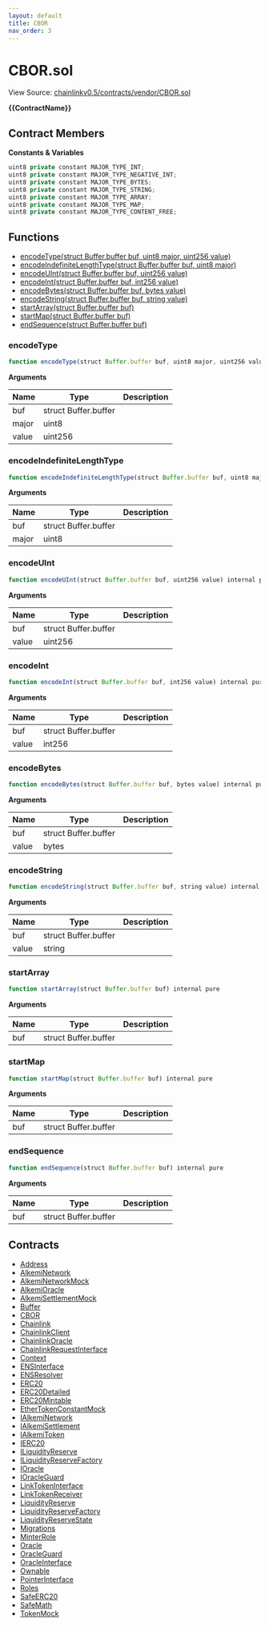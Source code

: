 ```yaml
---
layout: default
title: CBOR
nav_order: 3
---
```


# CBOR.sol

View Source: [chainlinkv0.5/contracts/vendor/CBOR.sol](../chainlinkv0.5/contracts/vendor/CBOR.sol)

**{{ContractName}}**

## Contract Members
**Constants & Variables**

```js
uint8 private constant MAJOR_TYPE_INT;
uint8 private constant MAJOR_TYPE_NEGATIVE_INT;
uint8 private constant MAJOR_TYPE_BYTES;
uint8 private constant MAJOR_TYPE_STRING;
uint8 private constant MAJOR_TYPE_ARRAY;
uint8 private constant MAJOR_TYPE_MAP;
uint8 private constant MAJOR_TYPE_CONTENT_FREE;

```

## Functions

- [encodeType(struct Buffer.buffer buf, uint8 major, uint256 value)](#encodetype)
- [encodeIndefiniteLengthType(struct Buffer.buffer buf, uint8 major)](#encodeindefinitelengthtype)
- [encodeUInt(struct Buffer.buffer buf, uint256 value)](#encodeuint)
- [encodeInt(struct Buffer.buffer buf, int256 value)](#encodeint)
- [encodeBytes(struct Buffer.buffer buf, bytes value)](#encodebytes)
- [encodeString(struct Buffer.buffer buf, string value)](#encodestring)
- [startArray(struct Buffer.buffer buf)](#startarray)
- [startMap(struct Buffer.buffer buf)](#startmap)
- [endSequence(struct Buffer.buffer buf)](#endsequence)

### encodeType

```js
function encodeType(struct Buffer.buffer buf, uint8 major, uint256 value) private pure
```

**Arguments**

| Name        | Type           | Description  |
| ------------- |------------- | -----|
| buf | struct Buffer.buffer |  | 
| major | uint8 |  | 
| value | uint256 |  | 

### encodeIndefiniteLengthType

```js
function encodeIndefiniteLengthType(struct Buffer.buffer buf, uint8 major) private pure
```

**Arguments**

| Name        | Type           | Description  |
| ------------- |------------- | -----|
| buf | struct Buffer.buffer |  | 
| major | uint8 |  | 

### encodeUInt

```js
function encodeUInt(struct Buffer.buffer buf, uint256 value) internal pure
```

**Arguments**

| Name        | Type           | Description  |
| ------------- |------------- | -----|
| buf | struct Buffer.buffer |  | 
| value | uint256 |  | 

### encodeInt

```js
function encodeInt(struct Buffer.buffer buf, int256 value) internal pure
```

**Arguments**

| Name        | Type           | Description  |
| ------------- |------------- | -----|
| buf | struct Buffer.buffer |  | 
| value | int256 |  | 

### encodeBytes

```js
function encodeBytes(struct Buffer.buffer buf, bytes value) internal pure
```

**Arguments**

| Name        | Type           | Description  |
| ------------- |------------- | -----|
| buf | struct Buffer.buffer |  | 
| value | bytes |  | 

### encodeString

```js
function encodeString(struct Buffer.buffer buf, string value) internal pure
```

**Arguments**

| Name        | Type           | Description  |
| ------------- |------------- | -----|
| buf | struct Buffer.buffer |  | 
| value | string |  | 

### startArray

```js
function startArray(struct Buffer.buffer buf) internal pure
```

**Arguments**

| Name        | Type           | Description  |
| ------------- |------------- | -----|
| buf | struct Buffer.buffer |  | 

### startMap

```js
function startMap(struct Buffer.buffer buf) internal pure
```

**Arguments**

| Name        | Type           | Description  |
| ------------- |------------- | -----|
| buf | struct Buffer.buffer |  | 

### endSequence

```js
function endSequence(struct Buffer.buffer buf) internal pure
```

**Arguments**

| Name        | Type           | Description  |
| ------------- |------------- | -----|
| buf | struct Buffer.buffer |  | 

## Contracts

* [Address](Address.md)
* [AlkemiNetwork](AlkemiNetwork.md)
* [AlkemiNetworkMock](AlkemiNetworkMock.md)
* [AlkemiOracle](AlkemiOracle.md)
* [AlkemiSettlementMock](AlkemiSettlementMock.md)
* [Buffer](Buffer.md)
* [CBOR](CBOR.md)
* [Chainlink](Chainlink.md)
* [ChainlinkClient](ChainlinkClient.md)
* [ChainlinkOracle](ChainlinkOracle.md)
* [ChainlinkRequestInterface](ChainlinkRequestInterface.md)
* [Context](Context.md)
* [ENSInterface](ENSInterface.md)
* [ENSResolver](ENSResolver.md)
* [ERC20](ERC20.md)
* [ERC20Detailed](ERC20Detailed.md)
* [ERC20Mintable](ERC20Mintable.md)
* [EtherTokenConstantMock](EtherTokenConstantMock.md)
* [IAlkemiNetwork](IAlkemiNetwork.md)
* [IAlkemiSettlement](IAlkemiSettlement.md)
* [IAlkemiToken](IAlkemiToken.md)
* [IERC20](IERC20.md)
* [ILiquidityReserve](ILiquidityReserve.md)
* [ILiquidityReserveFactory](ILiquidityReserveFactory.md)
* [IOracle](IOracle.md)
* [IOracleGuard](IOracleGuard.md)
* [LinkTokenInterface](LinkTokenInterface.md)
* [LinkTokenReceiver](LinkTokenReceiver.md)
* [LiquidityReserve](LiquidityReserve.md)
* [LiquidityReserveFactory](LiquidityReserveFactory.md)
* [LiquidityReserveState](LiquidityReserveState.md)
* [Migrations](Migrations.md)
* [MinterRole](MinterRole.md)
* [Oracle](Oracle.md)
* [OracleGuard](OracleGuard.md)
* [OracleInterface](OracleInterface.md)
* [Ownable](Ownable.md)
* [PointerInterface](PointerInterface.md)
* [Roles](Roles.md)
* [SafeERC20](SafeERC20.md)
* [SafeMath](SafeMath.md)
* [TokenMock](TokenMock.md)
